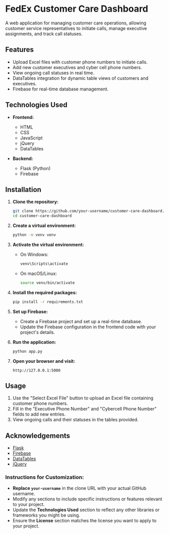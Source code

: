 # FedEx Customer Care Dashboard

A web application for managing customer care operations, allowing customer service representatives to initiate calls, manage executive assignments, and track call statuses.

## Features

- Upload Excel files with customer phone numbers to initiate calls.
- Add new customer executives and cyber cell phone numbers.
- View ongoing call statuses in real time.
- DataTables integration for dynamic table views of customers and executives.
- Firebase for real-time database management.

## Technologies Used

- **Frontend:**
  - HTML
  - CSS
  - JavaScript
  - jQuery
  - DataTables

- **Backend:**
  - Flask (Python)
  - Firebase

## Installation

1. **Clone the repository:**
   ```bash
   git clone https://github.com/your-username/customer-care-dashboard.git
   cd customer-care-dashboard
   ```

2. **Create a virtual environment:**
   ```bash
   python -m venv venv
   ```

3. **Activate the virtual environment:**
   - On Windows:
     ```bash
     venv\Scripts\activate
     ```
   - On macOS/Linux:
     ```bash
     source venv/bin/activate
     ```

4. **Install the required packages:**
   ```bash
   pip install -r requirements.txt
   ```

5. **Set up Firebase:**
   - Create a Firebase project and set up a real-time database.
   - Update the Firebase configuration in the frontend code with your project's details.

6. **Run the application:**
   ```bash
   python app.py
   ```

7. **Open your browser and visit:**
   ```
   http://127.0.0.1:5000
   ```

## Usage

1. Use the "Select Excel File" button to upload an Excel file containing customer phone numbers.
2. Fill in the "Executive Phone Number" and "Cybercell Phone Number" fields to add new entries.
3. View ongoing calls and their statuses in the tables provided.


## Acknowledgements

- [Flask](https://flask.palletsprojects.com/)
- [Firebase](https://firebase.google.com/)
- [DataTables](https://datatables.net/)
- [jQuery](https://jquery.com/)

### Instructions for Customization:
- **Replace `your-username`** in the clone URL with your actual GitHub username.
- Modify any sections to include specific instructions or features relevant to your project.
- Update the **Technologies Used** section to reflect any other libraries or frameworks you might be using.
- Ensure the **License** section matches the license you want to apply to your project.
